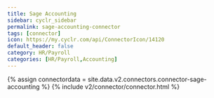 ```yaml
---
title: Sage Accounting
sidebar: cyclr_sidebar
permalink: sage-accounting-connector
tags: [connector]
icon: https://my.cyclr.com/api/ConnectorIcon/14120
default_header: false
category: HR/Payroll
categories: [HR/Payroll,Accounting]
---
```

{% assign connectordata = site.data.v2.connectors.connector-sage-accounting %}
{% include v2/connector/connector.html %}	